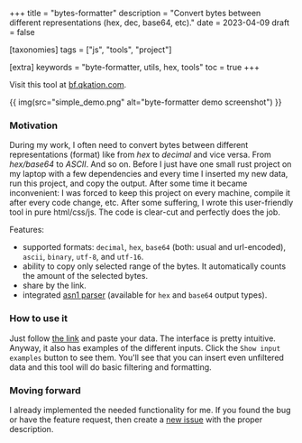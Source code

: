 +++
title = "bytes-formatter"
description = "Convert bytes between different representations (hex, dec, base64, etc)."
date = 2023-04-09
draft = false

[taxonomies]
tags = ["js", "tools", "project"]

[extra]
keywords = "byte-formatter, utils, hex, tools"
toc = true
+++

Visit this tool at [bf.qkation.com](https://bf.qkation.com).

{{ img(src="simple_demo.png" alt="byte-formatter demo screenshot") }}

### Motivation

During my work, I often need to convert bytes between different representations (format) like from *hex* to *decimal* and vice versa. From *hex/base64* to *ASCII*. And so on. Before I just have one small rust project on my laptop with a few dependencies and every time I inserted my new data, run this project, and copy the output. After some time it became inconvenient: I was forced to keep this project on every machine, compile it after every code change, etc. After some suffering, I wrote this user-friendly tool in pure html/css/js. The code is clear-cut and perfectly does the job.

Features:

* supported formats: `decimal`, `hex`, `base64` (both: usual and url-encoded), `ascii`, `binary`, `utf-8`, and `utf-16`.
* ability to copy only selected range of the bytes. It automatically counts the amount of the selected bytes.
* share by the link.
* integrated [asn1 parser](https://asn1.qkation.com) (available for `hex` and `base64` output types).

### How to use it

Just follow [the link](https://bf.qkation.com/) and paste your data. The interface is pretty intuitive. Anyway, it also has examples of the different inputs. Click the `Show input examples` button to see them. You'll see that you can insert even unfiltered data and this tool will do basic filtering and formatting.

### Moving forward

I already implemented the needed functionality for me. If you found the bug or have the feature request, then create a [new issue](https://github.com/TheBestTvarynka/bytes-formatter/issues/new) with the proper description.